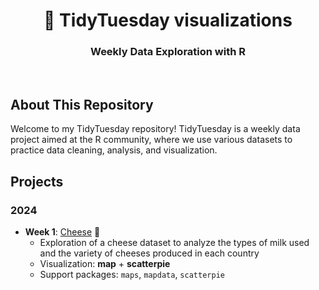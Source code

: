 <h1 align="center">💫 TidyTuesday visualizations</h1>
<h3 align="center">Weekly Data Exploration with R</h3>


<br>

## About This Repository

Welcome to my TidyTuesday repository! TidyTuesday is a weekly data project aimed at the R community, where we use various datasets to practice data cleaning, analysis, and visualization.

## Projects

### 2024
- **Week 1**: [Cheese](week23_2024) 🧀
  -  Exploration of a cheese dataset to analyze the types of milk used and the variety of cheeses produced in each country
  -  Visualization: **map** + **scatterpie**
  -  Support packages: `maps`, `mapdata`, `scatterpie`
